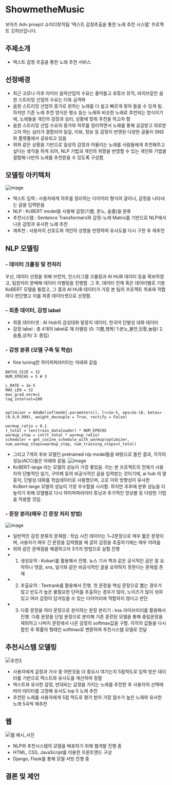 # ShowmetheMusic

보아즈 Adv proejct 쇼미더뮤직팀 '텍스트 감정추출을 통한 노래 추천 시스템' 프로젝트 깃허브입니다.

## 주제소개
- 텍스트 감정 추출을 통한 노래 추천 서비스

## 선정배경
- 최근 코로나 이후 라이브 음악산업의 수요는 줄어들고 유튜브 뮤직, 바이브같은 음원 스트리밍 산업의 수요는 더욱 급격화
- 음원 스트리밍 산업의 증가로 원하는 노래를 더 쉽고 빠르게 찾아 들을 수 있게 됨. 하지만 기존 노래 추천 방식은 평소 듣는 노래와 비슷한 노래로 추천되는 방식이기에, 노래들을 개인의 감정과 심리, 상황에 맞춰 추천을 하고자 함
- 음원 스트리밍 산업 수요의 증가와 하루를 정리하면서 노래를 통해 공감받고 위로받고자 하는 심리가 결합되어 일길, 리뷰, 정보 등 감정이 반영된 다양한 글들이 SNS와 플랫폼에서 공유되고 있음
- 위와 같은 상황을 기반으로 일상의 감정과 어울리는 노래를 사람들에게 추천해주고 싶다는 생각을 하게 되어, NLP 기법과 개인의 취향을 반영할 수 있는 개인화 기법을 결합해 나만의 노래를 추천받을 수 있도록 구성함.

## 모델링 아키텍처
![image](https://user-images.githubusercontent.com/57586314/152271321-2c2d2c77-4169-4c4b-97f2-88700c147933.png)

- 텍스트 입력 : 사용자에게 하루를 정리하는 다이어리 형식의 글이나, 감정을 나타내는 글을 입력받음
- NLP : KcBERT model을 사용해 감정(기쁨, 분노, 슬픔)을 분류
- 추천시스템 : Sentence Transformers와 감정-노래 Matrix를 기반으로 NLP에서 나온 감정과 유사한 노래 추천
- 재추천 : 사용자의 선호도와 개인의 성향을 반영하여 유사도를 다시 구한 후 재추천

## NLP 모델링
### - 데이터 크롤링 및 전처리
우선, 데이터 선정을 위해 브런치, 인스타그램 크롤링과 AI HUB 데이터 등을 확보하였고, 팀원끼리 분배해 데이터 라벨링을 진행함. 그 후, 데이터 전체 혹은 데이터별로 기본 KoBERT 모델을 돌렸고, 그 결과 AI HUB 데이터가 가장 본 팀의 프로젝트 목표와 적합하다 판단했고 이를 최종 데이터셋으로 선정함.

### - 최종 데이터, 감정 label
- 최종 데이터셋 : AI Hub의 감성대화 말뭉치 데이터, 한국어 단발성 대화 데이터
- 감정 label : 총 4개의 label로 재 라벨링 (0: 기쁨,행복/ 1:분노,불안,당황,놀람/ 2. 슬픔,상처/ 3: 중립)

### - 감정 분류 (모델 구축 및 학습)
- fine tuning한 하이퍼파라미터는 아래와 같음
```
BATCH_SIZE = 32
NUM_EPOCHS = 5 # 3

L_RATE = 1e-5
MAX_LEN = 32
max_grad_norm=1
log_interval=200


optimizer = AdaBelief(model.parameters(), lr=1e-5, eps=1e-16, betas=(0.9,0.999), weight_decouple = True, rectify = False)

warmup_ratio = 0.1
t_total = len(train_dataloader) * NUM_EPOCHS
warmup_step = int(t_total * warmup_ratio)
scheduler = get_cosine_schedule_with_warmup(optimizer, num_warmup_steps=warmup_step, num_training_steps=t_total)

```
- 그리고 7개의 후보 모델인 pretrained nlp model들을 바탕으로 돌린 결과, 각각의 성능(ACC)들은 아래와 같음.
![image](https://user-images.githubusercontent.com/77534419/152346947-cda619b1-651d-49a3-b7aa-af59a675fc63.png)
- KcBERT-large 라는 모델의 성능이 가장 좋았음. 이는 본 프로젝트의 전제가 사용자의 단발적인 일기, 구어체 등의 비공식적인 글을 입력받는 것이기에, ai hub 의 말뭉치, 단발성 대화를 학습데이터로 사용했으며, 고로 이와 방향성이 유사한 KcBert-large 모델의 성능이 가장 우수함을 시사함. 하지만 추후에 분류 성능을 더 높이기 위해 모델별로 다시 하이퍼파라미터 튜닝과 추가적인 앙상블 등 다양한 기법을 적용할 것임.

### - 문장 분리(매우 긴 문장 처리 방법)
![image](https://user-images.githubusercontent.com/57586314/152272661-24e3cf5b-9095-4bcd-8899-905ccc8c3feb.png)

- 일반적인 감정 분류의 문제점 : 학습 시킨 데이터는 1~2문장으로 매우 짧은 문장이며, 사용자가 매우 긴 문장을 입력했을 때 글의 감정을 추출하기에는 매우 어려움
- 위와 같은 문제점을 해결하고자 3가지 방법으로 실험 진행
- 1) 생성요약 : Kobart를 활용해서 진행. 뉴스 기사 책과 같은 공식적인 글은 잘 요약하나 댓글, sns, 일기와 같은 비공식적인 글을 요약하지 못한다는 문제점 존재
- 2) 추출요약 : Textrank를 활용해서 진행. 첫 문장을 핵심 문장으로 뽑는 경우가 많고 빈도가 높은 불필요한 단어를 추출하는 경우가 많아, 노이즈가 많이 섞여 있고 여러 감정이 담겨있을 수 있는 다이어리에 적합하지 않다고 판단
- 3) 다중 문장을 여러 문장으로 분리하는 문장 분리기 : kss 라이브러리를 활용해서 진행. 다중 문장을 단일 문장으로 분리해 기존 훈련된 모델을 통해 중립문장을 제외하고 나머지 문장에서 나온 감정의 softmax값을 구함. 각각의 값들을 다시 합친 후 확률의 형태인 softmax로 변환하여 추천시스템 모델로 전달



## 추천시스템 모델링

![추천3](https://user-images.githubusercontent.com/76245088/152144213-b6b02bae-53d2-4744-b2d9-6dceb0575bbb.jpg)


- 사용자에게 감정과 가사 중 어떤것을 더 중요시 여기는지 5점척도로 입력 받은 데이터를 기반으로 텍스트와 유사도를 계산하여 정렬
- 텍스트와 유사한 감정, 반대되는 감정을 가지는 노래를 추천한 후 사용자의 선택에 따라 데이터를 고정해 유사도 top 5 노래 추천
- 추천된 노래를 사용자에게 5점 척도로 평가 받아 가장 점수가 높은 노래와 유사한 노래 5곡씩 재추천

## 웹
![웹 예시_사진](https://user-images.githubusercontent.com/73593292/153411640-e6cbefd0-e6ef-454b-87bf-72a7d58bb12b.jpg)
- NLP와 추천시스템의 모델을 배포하기 위해 웹개발 진행 중
- HTML, CSS, JavaScript를 이용한 프론트엔드 구상
- Django, Flask를 통해 모델 서빙 진행 중

## 결론 및 제언
